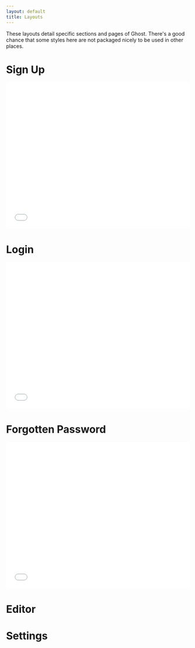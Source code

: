 ```yaml
---
layout: default
title: Layouts
---
```


These layouts detail specific sections and pages of Ghost.
There's a good chance that some styles here are not packaged nicely to be used in other places.

# Sign Up

<div class="gui-example" data-gui-title="Sign Up">
    <iframe src="/iframes/signup/" frameborder="0" style="width: 100%; height: 400px;"></iframe>
</div>

# Login

<div class="gui-example" data-gui-title="Login">
    <iframe src="/iframes/login/" frameborder="0" style="width: 100%; height: 400px;"></iframe>
</div>

# Forgotten Password

<div class="gui-example" data-gui-title="Forgotten">
    <iframe src="/iframes/forgotten/" frameborder="0" style="width: 100%; height: 400px;"></iframe>
</div>

# Editor

# Settings